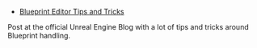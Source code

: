 + [Blueprint Editor Tips and Tricks](https://www.unrealengine.com/blog/blueprint-editor-tips-tricks)

Post at the official Unreal Engine Blog with a lot of tips and tricks around Blueprint handling.